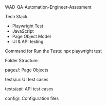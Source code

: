 WAD-QA-Automation-Engineer-Assesment

Tech Stack
- Playwright Test
- JavaScript
- Page Object Model
- UI & API testing


Command for Run the Tests:
  npx playwright test



Folder Structure:

pages/: Page Objects

tests/ui: UI test cases

tests/api: API test cases

config/: Configuration files
